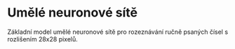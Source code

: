 # Umělé neuronové sítě
Základní model umělé neuronové sítě pro rozeznávání ručně psaných čísel s rozlišením 28x28 pixelů.